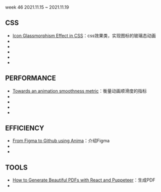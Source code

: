 week 46 2021.11.15 ~ 2021.11.19

## CSS

* [Icon Glassmorphism Effect in CSS](https://css-tricks.com/icon-glassmorphism-effect-in-css/?utm_source=CSS-Weekly&utm_campaign=Issue-481&utm_medium=email)：css效果类，实现图标的玻璃态动画
* []()
* []()
* []()
* []()
* []()

## PERFORMANCE

* [Towards an animation smoothness metric](https://web.dev/smoothness/?utm_source=CSS-Weekly&utm_campaign=Issue-481&utm_medium=email)：衡量动画顺滑度的指标
* []()
* []()
* []()
* []()

## EFFICIENCY
* [From Figma to Github using Anima](https://www.youtube.com/watch?v=_WlSlxNrNLI)：介绍Figma
* []()
* []()

## TOOLS
* [How to Generate Beautiful PDFs with React and Puppeteer](https://blog.theodo.com/2021/10/pdf-generation-react-puppeteer/)：生成PDF
* []()